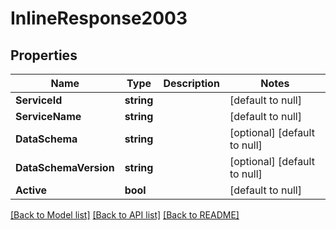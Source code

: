 # InlineResponse2003

## Properties
Name | Type | Description | Notes
------------ | ------------- | ------------- | -------------
**ServiceId** | **string** |  | [default to null]
**ServiceName** | **string** |  | [default to null]
**DataSchema** | **string** |  | [optional] [default to null]
**DataSchemaVersion** | **string** |  | [optional] [default to null]
**Active** | **bool** |  | [default to null]

[[Back to Model list]](../README.md#documentation-for-models) [[Back to API list]](../README.md#documentation-for-api-endpoints) [[Back to README]](../README.md)

